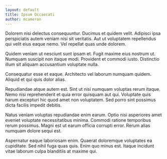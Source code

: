 ```yaml
---
layout: default
title: Ipsum Occaecati
author: mcameron
---
```


Dolorem nisi delectus consequuntur. Ducimus et quidem velit. Adipisci ipsa perspiciatis autem veniam nisi sit veritatis. Aut ut voluptatem repellendus qui velit eius eaque nemo. Vel repellat quas unde dolorem.

Quidem veniam ut nesciunt sunt ipsam et. Fugit maxime eius nostrum ut. Numquam suscipit non itaque modi. Provident et commodi iusto. Distinctio illum sit aliquam accusantium voluptate nulla.

Consequatur esse et eaque. Architecto vel laborum numquam quidem. Aliquid et qui quis dolor alias.

Repudiandae atque autem est. Sint ut nisi numquam voluptas rerum itaque. Nemo nisi reprehenderit et quia error quisquam aut qui. Voluptate quis harum excepturi hic quod amet non voluptatem. Sed porro sint possimus dicta facilis impedit debitis.

Natus veniam voluptas repudiandae enim earum. Optio nisi asperiores amet eveniet voluptate necessitatibus minima. Commodi ratione temporibus rerum possimus. Magni est ut earum officia corrupti error. Rerum alias numquam dolore sequi est.

Aspernatur eaque laboriosam enim. Quaerat doloremque voluptates ea cupiditate. Sed nihil fuga quas quis. Enim quo minus est. Itaque incidunt vitae laborum culpa blanditiis at maxime qui.
